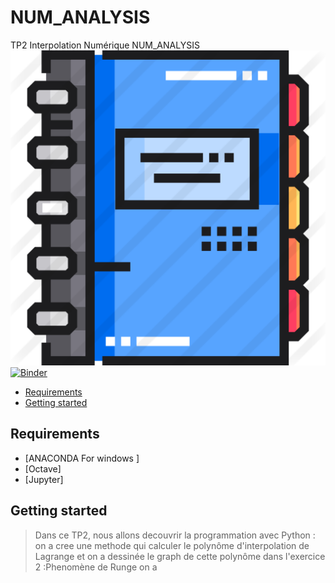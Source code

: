 # NUM_ANALYSIS
TP2 Interpolation Numérique 
 NUM_ANALYSIS
[![Binder](1044426.png)](https://mybinder.org/v2/gh/islem-go/NUM_ANALYSIS/main)
[![Binder](https://mybinder.org/1044426.png)](https://mybinder.org/v2/gh/islem-go/NUM_ANALYSIS/HEAD?labpath=TP2_E.ipynb)
<!-- START doctoc generated TOC please keep comment here to allow auto update -->
<!-- DON'T EDIT THIS SECTION, INSTEAD RE-RUN doctoc TO UPDATE -->


- [Requirements](#requirements)
- [Getting started](#getting-started)




<!-- END doctoc generated TOC please keep comment here to allow auto update -->

## Requirements

* [ANACONDA For windows ]
* [Octave]
* [Jupyter]

## Getting started 
> Dans ce TP2, nous allons decouvrir la programmation avec Python :
> on a cree une methode qui calculer le polynôme d'interpolation de Lagrange et on a dessinée le graph de cette polynôme
> dans l'exercice 2 :Phenomène de Runge on a 








